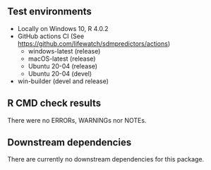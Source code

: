 ## Test environments
* Locally on Windows 10, R 4.0.2
* GitHub actions CI (See https://github.com/lifewatch/sdmpredictors/actions)
  * windows-latest (release)
  * macOS-latest (release)
  * Ubuntu 20-04 (release)
  * Ubuntu 20-04 (devel)
* win-builder (devel and release)
 
## R CMD check results

There were no ERRORs, WARNINGs nor NOTEs. 

## Downstream dependencies

There are currently no downstream dependencies for this package.


